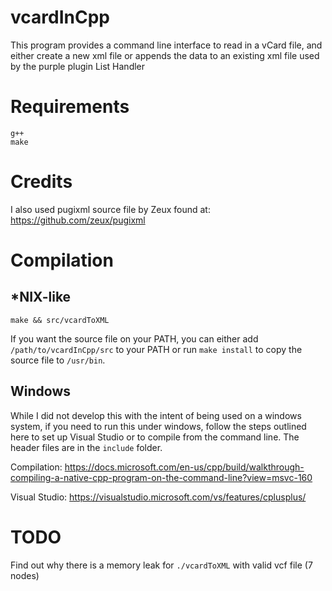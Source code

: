 # vcardInCpp
This program provides a command line interface to read in a vCard file, and either create a new xml file or appends the data to an existing xml file used
by the purple plugin List Handler
# Requirements
```
g++
make
```
# Credits
I also used pugixml source file by Zeux found at: https://github.com/zeux/pugixml
# Compilation
## \*NIX-like
```
make && src/vcardToXML
```
If you want the source file on your PATH, you can either add `/path/to/vcardInCpp/src` to your PATH or run
`make install` to copy the source file to `/usr/bin`.

## Windows
While I did not develop this with the intent of being used on a windows system, if you need to run this under windows, follow the steps outlined here to set up Visual Studio
or to compile from the command line. The header files are in the `include` folder.

Compilation: https://docs.microsoft.com/en-us/cpp/build/walkthrough-compiling-a-native-cpp-program-on-the-command-line?view=msvc-160

Visual Studio: https://visualstudio.microsoft.com/vs/features/cplusplus/
# TODO
Find out why there is a memory leak for `./vcardToXML` with valid vcf file (7 nodes)
